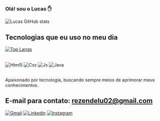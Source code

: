 
### Olá! sou o Lucas ✋



![Lucas GitHub stats](https://github-readme-stats.vercel.app/api?username=Lucass-01&show_icons=true&theme=dracula)

## Tecnologias que eu uso no meu dia
[![Top Langs](https://github-readme-stats.vercel.app/api/top-langs/?username=Lucass-01&layout=compact)](https://github.com/anuraghazra/github-readme-stats)
<div style="display: inline_block"><br/>
    <img align="center" alt="Html5" src="https://img.shields.io/badge/HTML5-E34F26?style=for-the-badge&logo=html5&logoColor=white" />
    <img align="center" alt="Css" src="https://img.shields.io/badge/CSS3-1572B6?style=for-the-badge&logo=css3&logoColor=white" />
    <img align="center" alt="Js" src="https://img.shields.io/badge/JavaScript-323330?style=for-the-badge&logo=javascript&logoColor=F7DF1E" />
    <img align="center" alt="Java" src="https://img.shields.io/badge/Java-ED8B00?style=for-the-badge&logo=openjdk&logoColor=white" />


</div><br/>

Apaixonado por tecnologia, buscando sempre meios de aprimorar meus conhecimentos.

## E-mail para contato: rezendelu02@gmail.com 
[![Gmail](https://img.shields.io/badge/Gmail-D14836?style=for-the-badge&logo=gmail&logoColor=white)](https://gmail.com/)
[![Linkedin](https://img.shields.io/badge/LinkedIn-0077B5?style=for-the-badge&logo=linkedin&logoColor=white)](https://ainda_n_existente)
[![Instagram](https://img.shields.io/badge/Instagram-E4405F?style=for-the-badge&logo=instagram&logoColor=white)](https://www.instagram.com/lucass_rezende/)
